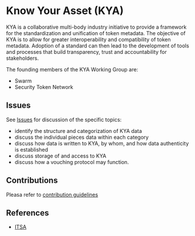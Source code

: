 # Know Your Asset (KYA)

KYA is a collaborative multi-body industry initiative to provide a framework for the standardization and unification of token metadata. The objective of KYA is to allow for greater interoperability and compatibility of token metadata. Adoption of a standard can then lead to the development of tools and processes that build transparency, trust and accountability for stakeholders.

The founding members of the KYA Working Group are:

* Swarm
* Security Token Network

## Issues
See [Issues](https://github.com/KnowYourAsset-KYA/KnowYourAsset-KYA/issues) for discussion of the specific topics:

* identify the structure and categorization of KYA data
* discuss the individual pieces data within each category
* discuss how data is written to KYA, by whom, and how data authenticity is established
* discuss storage of and access to KYA
* discuss how a vouching protocol may function.


## Contributions
Pleasa refer to [contribution guidelines](CONTRIBUTING.md)

## References

* [ITSA](https://drive.google.com/file/d/1H-driPAlyS6sb2OfgMRJJxJOFiMo_vcq/view)
